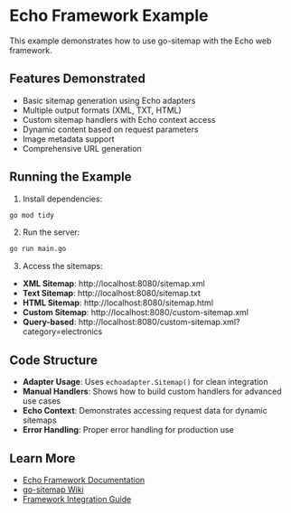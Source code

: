 # Echo Framework Example

This example demonstrates how to use go-sitemap with the Echo web framework.

## Features Demonstrated

- Basic sitemap generation using Echo adapters
- Multiple output formats (XML, TXT, HTML)
- Custom sitemap handlers with Echo context access
- Dynamic content based on request parameters
- Image metadata support
- Comprehensive URL generation

## Running the Example

1. Install dependencies:
```bash
go mod tidy
```

2. Run the server:
```bash
go run main.go
```

3. Access the sitemaps:
- **XML Sitemap**: http://localhost:8080/sitemap.xml
- **Text Sitemap**: http://localhost:8080/sitemap.txt
- **HTML Sitemap**: http://localhost:8080/sitemap.html
- **Custom Sitemap**: http://localhost:8080/custom-sitemap.xml
- **Query-based**: http://localhost:8080/custom-sitemap.xml?category=electronics

## Code Structure

- **Adapter Usage**: Uses `echoadapter.Sitemap()` for clean integration
- **Manual Handlers**: Shows how to build custom handlers for advanced use cases
- **Echo Context**: Demonstrates accessing request data for dynamic sitemaps
- **Error Handling**: Proper error handling for production use

## Learn More

- [Echo Framework Documentation](https://echo.labstack.com/)
- [go-sitemap Wiki](../../wiki/)
- [Framework Integration Guide](../../wiki/Framework-Integration.md)

